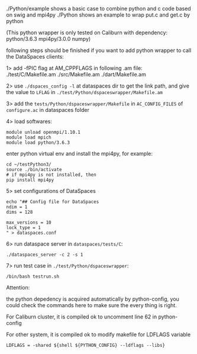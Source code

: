 ./Python/example shows a basic case to combine python and c code based on swig and mpi4py
./Python shows an example to wrap put.c and get.c by python

(This python wrapper is only tested on Caliburn with dependency: python/3.6.3 mpi4py/3.0.0 numpy)

following steps should be finished if you want to add python wrapper to call the DataSpaces clients:

1> add -fPIC flag at AM_CPPFLAGS in following .am file: ./test/C/Makefile.am ./src/Makefile.am ./dart/Makefile.am

2> use `./dspaces_config -l` at dataspaces dir to get the link path, and give the value to `LFLAG` in `./test/Python/dspaceswrapper/Makefile.am`

3> add the `tests/Python/dspaceswrapper/Makefile` in `AC_CONFIG_FILES` of `configure.ac` in dataspaces folder

4> load softwares:

```
module unload openmpi/1.10.1
module load mpich
module load python/3.6.3
```

enter python virtual env and install the mpi4py, for example:

```
cd ~/testPython3/
source ./bin/activate
# if mpi4py is not installed, then
pip install mpi4py
```

5> set configurations of DataSpaces

```
echo "## Config file for DataSpaces
ndim = 1
dims = 128

max_versions = 10
lock_type = 1
" > dataspaces.conf
```

6>  run dataspace server in `dataspaces/tests/C`:

```
./dataspaces_server -c 2 -s 1
```

7> run test case in `./test/Python/dspaceswrapper`:

```
/bin/bash testrun.sh
```


Attention:

the python depedency is acquired automatically by python-config, you could check the commands here to make sure the every thing is right.

For Caliburn cluster, it is compiled ok to uncomment line 62 in python-config

For other system, it is compiled ok to modify makefile for LDFLAGS variable

```
LDFLAGS = -shared ${shell ${PYTHON_CONFIG} --ldflags --libs}
```